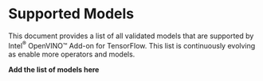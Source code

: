 # Supported Models

This document provides a list of all validated models that are supported by Intel<sup>®</sup> OpenVINO™ Add-on for TensorFlow. This list is continuously evolving as enable more operators and models. 

**Add the list of models here**
